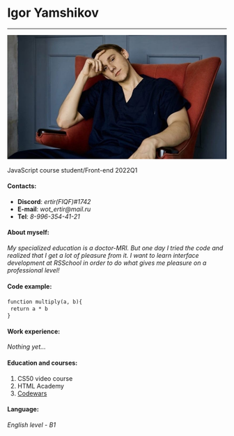 # Igor Yamshikov # 
***

![My Photo](m9IhgooUUfQ.png)

JavaScript course student/Front-end 2022Q1


#### Contacts: ####
* **Discord**: _ertir(FIQF)#1742_
* **E-mail**: _wot_ertir@mail.ru_
* **Tel**: _8-996-354-41-21_ 


#### About myself: ####
_My specialized education is a doctor-MRI. But one day I tried the code and realized that I get a lot of pleasure from it. I want to learn interface development at RSSchool in order to do what gives me pleasure on a professional level!_


#### Code example: ####
```
function multiply(a, b){
 return a * b
}
```

#### Work experience: ####
_Nothing yet…_

#### Education and courses: ####
1. CS50 video course
2. HTML Academy
3. [Codewars](https://www.codewars.com/users/FIQF)




#### Language: 
_English level - B1_
